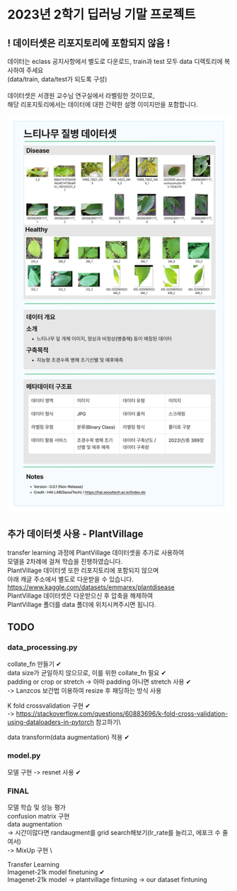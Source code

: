 # 2023년 2학기 딥러닝 기말 프로젝트
## ! 데이터셋은 리포지토리에 포함되지 않음 !
데이터는 eclass 공지사항에서 별도로 다운로드, train과 test 모두 data 디렉토리에 복사하여 주세요\
(data/train, data/test가 되도록 구성)\
\
데이터셋은 서경원 교수님 연구실에서 라벨링한 것이므로,\
해당 리포지토리에서는 데이터에 대한 간략한 설명 이미지만을 포함합니다.

![](./data.jpg)

## 추가 데이터셋 사용 - PlantVillage
transfer learning 과정에 PlantVillage 데이터셋을 추가로 사용하여 \
모델을 2차례에 걸쳐 학습을 진행하였습니다.\
PlantVillage 데이터셋 또한 리포지토리에 포함되지 않으며\
아래 캐글 주소에서 별도로 다운받을 수 있습니다.\
https://www.kaggle.com/datasets/emmarex/plantdisease
\
PlantVillage 데이터셋은 다운받으신 후 압축을 해제하여\
PlantVillage 폴더를 data 폴더에 위치시켜주시면 됩니다.

## TODO
### data_processing.py
collate_fn 만들기 ✔\
data size가 균일하지 않으므로, 이를 위한 collate_fn 필요 ✔\
padding or crop or stretch -> 아마 padding 아니면 stretch 사용 ✔\
-> Lanzcos 보간법 이용하여 resize 후 패딩하는 방식 사용

K fold crossvalidation 구현 ✔\
-> https://stackoverflow.com/questions/60883696/k-fold-cross-validation-using-dataloaders-in-pytorch 참고하기\

data transform(data augmentation) 적용 ✔

### model.py
모델 구현 -> resnet 사용 ✔

### FINAL
모델 학습 및 성능 평가 \
confusion matrix 구현 \
data augmentation \
-> 시간이많다면 randaugment를 grid search해보기(lr_rate를 늘리고, 에포크 수 줄여서) \
-> MixUp 구현 \

Transfer Learning\
Imagenet-21k model finetuning ✔\
Imagenet-21k model -> plantvillage fintuning -> our dataset fintuning
